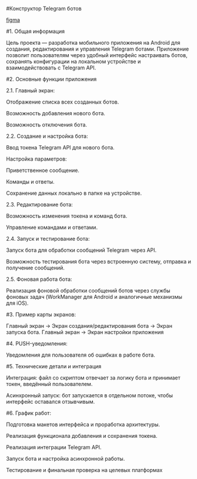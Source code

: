 #Конструктор Telegram ботов 

[figma](https://www.figma.com/design/kYeqiaY4KXlTrpsDKWjFZp/mobile-app?node-id=0-1&node-type=canvas&t=du2Q6W5ZPkn2QI4D-0)

#1. Общая информация 

Цель проекта — разработка мобильного приложения на Android для создания, редактирования и управления Telegram ботами. Приложение позволит пользователям через удобный интерфейс настраивать ботов, сохранять конфигурации на локальном устройстве и взаимодействовать с Telegram API. 

#2. Основные функции приложения 

  2.1. Главный экран: 

  Отображение списка всех созданных ботов. 

  Возможность добавления нового бота. 

  Возможность отключения бота. 

  2.2. Создание и настройка бота: 

  Ввод токена Telegram API для нового бота. 

  Настройка параметров: 

  Приветственное сообщение. 

  Команды и ответы. 

  Сохранение данных локально в папке на устройстве. 

  2.3. Редактирование бота: 

  Возможность изменения токена и команд бота. 

  Управление командами и ответами. 

  2.4. Запуск и тестирование бота: 

  Запуск бота для обработки сообщений Telegram через API. 

  Возможность тестирования бота через встроенную систему, отправка и получение сообщений. 

  2.5. Фоновая работа бота: 

  Реализация фоновой обработки сообщений ботов через службы фоновых задач (WorkManager для Android и аналогичные механизмы для iOS). 

#3. Пример карты экранов: 

Главный экран → Экран создания/редактирования бота → Экран запуска бота. 
Главный экран → Экран настройки приложения 

#4. PUSH-уведомления: 

Уведомления для пользователя об ошибках в работе бота. 

#5. Технические детали и интеграция 

Интеграция: файл со скриптом отвечает за логику бота и принимает токен, введённый пользователем. 

Асинхронный запуск: бот запускается в отдельном потоке, чтобы интерфейс оставался отзывчивым. 

#6. График работ: 

Подготовка макетов интерфейса и проработка архитектуры. 

Реализация функционала добавления и сохранения токена. 

Реализация интеграции Telegram API.

Запуск бота и настройка асинхронной работы. 

Тестирование и финальная проверка на целевых платформах 
